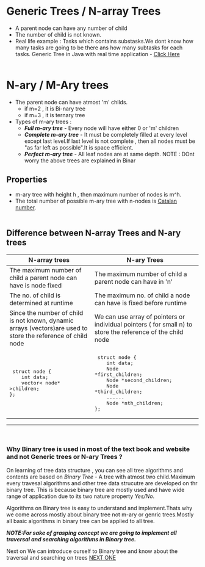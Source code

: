 # Generic Trees / N-array Trees

- A parent node can have any number of child
- The number of child is not known.
- Real life example : Tasks which contains substasks.We dont know how many tasks are going to be there ans how many subtasks for each tasks.
  Generic Tree in Java with real time application - [Click Here](https://sujitpal.blogspot.com/2006/05/java-data-structure-generic-tree.html)
  <br>
  <br>

# N-ary / M-Ary trees

- The parent node can have atmost 'm' childs.
  - if m=2 , it is Bi-nary tree
  - if m=3 , it is ternary tree
- Types of m-ary trees :
  - _**Full m-ary tree**_ - Every node will have either 0 or 'm' children
  - _**Complete m-ary tree**_ - It must be completely filled at every level except last level.If last level is not complete , then all nodes must be "as far left as possible".It is space efficient.
  - _**Perfect m-ary tree**_ - All leaf nodes are at same depth.
    NOTE : DOnt worry the above trees are explained in Binar

## Properties

- m-ary tree with height h , then maximum number of nodes is m^h.
- The total number of possible m-ary tree with n-nodes is [Catalan number](https://www.geeksforgeeks.org/program-nth-catalan-number/).
  <br>
  <br>

## Difference between N-array Trees and N-ary trees

| N-array trees                                                                                                               | N-ary Trees                                                                                                                                                                                                                                                                                                  |
| --------------------------------------------------------------------------------------------------------------------------- | ------------------------------------------------------------------------------------------------------------------------------------------------------------------------------------------------------------------------------------------------------------------------------------------------------------ |
| The maximum number of child a parent node can have is node fixed                                                            | The maximum number of child a parent node can have in 'n'                                                                                                                                                                                                                                                    |
| The no. of child is determined at runtime                                                                                   | The maximum no. of child a node can have is fixed before runtime                                                                                                                                                                                                                                             |
| Since the number of child is not known, dynamic arrays (vectors)are used to store the reference of child node               | We can use array of pointers or individual pointers ( for small n) to store the reference of the child node                                                                                                                                                                                                  |
| <pre> struct node { <br>&nbsp;&nbsp;&nbsp;&nbsp;int data;<br>&nbsp;&nbsp;&nbsp;&nbsp;vector< node\* >children;<br>}; </pre> | <pre> struct node { <br>&nbsp;&nbsp;&nbsp;&nbsp;int data;<br>&nbsp;&nbsp;&nbsp;&nbsp;Node *first_children;<br>&nbsp;&nbsp;&nbsp;&nbsp;Node *second_children;<br>&nbsp;&nbsp;&nbsp;&nbsp;Node *third_children;<br>&nbsp;&nbsp;&nbsp;&nbsp;......<br>&nbsp;&nbsp;&nbsp;&nbsp;Node *nth_children; <br>}; </pre> |

---

<br>

### Why Binary tree is used in most of the text book and website and not Generic trees or N-ary Trees ?

On learning of tree data structure , you can see all tree algorithms and contents are based on _Binary Tree_ - A tree with atmost two child.Maximum every travesal algorithms and other tree data strucutre are developed on thr binary tree.
This is because binary tree are mostly used and have wide range of application due to its two nature property _Yes/No_.

Algorithms on Binary tree is easy to understand and implement.Thats why we come across mostly about binary tree not m-ary or genric trees.Mostly all basic algorithms in binary tree can be applied to all tree.

_**NOTE:For sake of grasping concept we are going to implement all traversal and searching algorithms in Binary tree.**_

Next on We can introduce ourself to Binary tree and know about the traversal and searching on trees [NEXT ONE](./Binary%20Tree/README.md)
